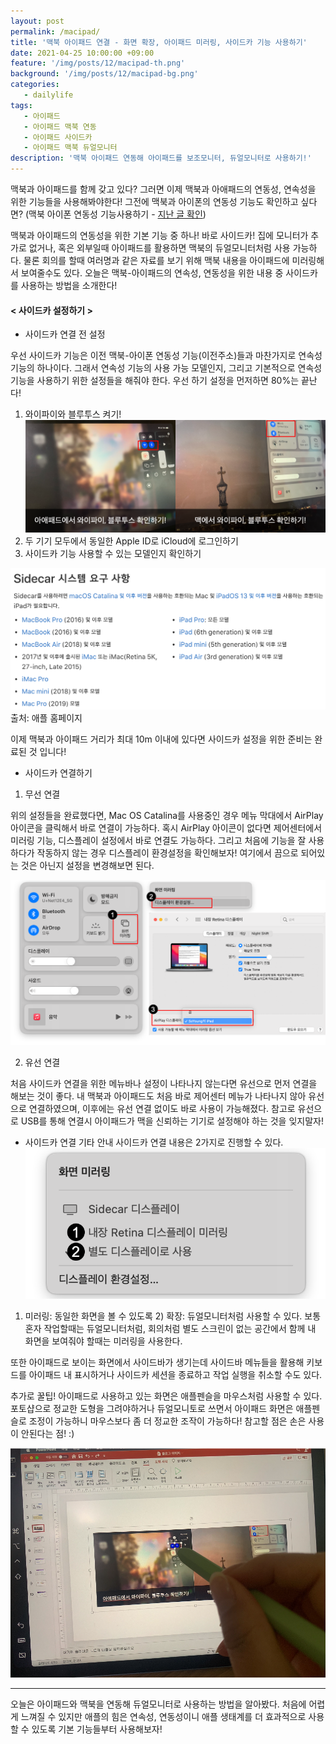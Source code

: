 ```yaml
---
layout: post
permalink: /macipad/
title: '맥북 아이패드 연결 - 화면 확장, 아이패드 미러링, 사이드카 기능 사용하기'
date: 2021-04-25 10:00:00 +09:00
feature: '/img/posts/12/macipad-th.png'
background: '/img/posts/12/macipad-bg.png'
categories:
   - dailylife
tags:
   - 아이패드
   - 아이패드 맥북 연동
   - 아이패드 사이드카
   - 아이패드 맥북 듀얼모니터
description: '맥북 아이패드 연동해 아이패드를 보조모니터, 듀얼모니터로 사용하기!'
---
```


맥북과 아이패드를 함께 갖고 있다? 그러면 이제 맥북과 아애패드의 연동성, 연속성을 위한 기능들을 사용해봐야한다! 그전에 맥북과 아이폰의 연동성 기능도 확인하고 싶다면? (맥북 아이폰 연동성 기능사용하기 - [지난 글 확인](https://slifelab.com/macbookcheck3/))

맥북과 아이패드의 연동성을 위한 기본 기능 중 하나! 바로 사이드카! 집에 모니터가 추가로 없거나, 혹은 외부일때 아이패드를 활용하면 맥북의 듀얼모니터처럼 사용 가능하다. 물론 회의를 할때 여러명과 같은 자료를 보기 위해 맥북 내용을 아이패드에 미러링해서 보여줄수도 있다. 오늘은 맥북-아이패드의 연속성, 연동성을 위한 내용 중 사이드카를 사용하는 방법을 소개한다!

#### < 사이드카 설정하기 >
* 사이드카 연결 전 설정

우선 사이드카 기능은 이전 맥북-아이폰 연동성 기능(이전주소)들과 마찬가지로 연속성 기능의 하나이다. 그래서 연속성 기능의 사용 가능 모델인지, 그리고 기본적으로 연속성 기능을 사용하기 위한 설정들을 해줘야 한다. 우선 하기 설정을 먼저하면 80%는 끝난다!

1. 와이파이와 블루투스 켜기!
  ![블로그이미지](/img/posts/12/macipad1.png)
2. 두 기기 모두에서 동일한 Apple ID로 iCloud에 로그인하기
3. 사이드카 기능 사용할 수 있는 모델인지 확인하기

  ![블로그이미지](/img/posts/12/macipad2.png)
  출처: 애플 홈페이지


이제 맥북과 아이패드 거리가 최대 10m 이내에 있다면 사이드카 설정을 위한 준비는 완료된 것 입니다!

* 사이드카 연결하기

1) 무선 연결

위의 설정들을 완료했다면, Mac OS Catalina를 사용중인 경우 메뉴 막대에서 AirPlay 아이콘을 클릭해서 바로 연결이 가능하다.
혹시 AirPlay 아이콘이 없다면 제어센터에서 미러링 기능, 디스플레이 설정에서 바로 연결도 가능하다. 그리고 처음에 기능을 잘 사용하다가 작동하지 않는 경우 디스플레이 환경설정을 확인해보자! 여기에서 끔으로 되어있는 것은 아닌지 설정을 변경해보면 된다.

  ![블로그이미지](/img/posts/12/macipad3.png)  

2) 유선 연결

처음 사이드카 연결을 위한 메뉴바나 설정이 나타나지 않는다면 유선으로 먼저 연결을 해보는 것이 좋다. 내 맥북과 아이패드도 처음 바로 제어센터 메뉴가 나타나지 않아 유선으로 연결하였으며, 이후에는 유선 연결 없이도 바로 사용이 가능해졌다. 참고로 유선으로 USB를 통해 연결시 아이패드가 맥을 신뢰하는 기기로 설정해야 하는 것을 잊지말자!

* 사이드카 연결 기타 안내
사이드카 연결 내용은 2가지로 진행할 수 있다.
![블로그이미지](/img/posts/12/macipad4.png)  

1) 미러링: 동일한 화면을 볼 수 있도록 2) 확장: 듀얼모니터처럼 사용할 수 있다.
보통 혼자 작업할때는 듀얼모니터처럼, 회의처럼 별도 스크린이 없는 공간에서 함께 내 화면을 보여줘야 할때는 미러링을 사용한다.

또한 아이패드로 보이는 화면에서 사이드바가 생기는데 사이드바 메뉴들을 활용해 키보드를 아이패드 내 표시하거나 사이드카 세션을 종료하고 작업 실행을 취소할 수도 있다.

추가로 꿀팁!
아이패드로 사용하고 있는 화면은 애플펜슬을 마우스처럼 사용할 수 있다. 포토샵으로 정교한 도형을 그려야하거나 듀얼모니토로 쓰면서 아이패드 화면은 애플펜슬로 조정이 가능하니 마우스보다 좀 더 정교한 조작이 가능하다! 참고할 점은 손은 사용이 안된다는 점! :)

![블로그이미지](/img/posts/12/macipad5.png)  

***

오늘은 아이패드와 맥북을 연동해 듀얼모니터로 사용하는 방법을 알아봤다. 처음에 어렵게 느껴질 수 있지만 애플의 힘은 연속성, 연동성이니 애플 생태계를 더 효과적으로 사용할 수 있도록 기본 기능들부터 사용해보자!
